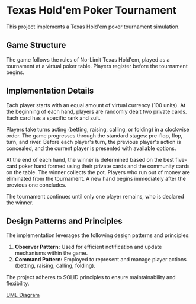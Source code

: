 # Texas Hold'em Poker Tournament

This project implements a Texas Hold'em poker tournament simulation.

## Game Structure

The game follows the rules of No-Limit Texas Hold'em, played as a tournament at a virtual poker table.  Players register before the tournament begins.

## Implementation Details

Each player starts with an equal amount of virtual currency (100 units).  At the beginning of each hand, players are randomly dealt two private cards. Each card has a specific rank and suit.

Players take turns acting (betting, raising, calling, or folding) in a clockwise order. The game progresses through the standard stages: pre-flop, flop, turn, and river. Before each player's turn, the previous player's action is concealed, and the current player is presented with available options.

At the end of each hand, the winner is determined based on the best five-card poker hand formed using their private cards and the community cards on the table. The winner collects the pot. Players who run out of money are eliminated from the tournament. A new hand begins immediately after the previous one concludes.

The tournament continues until only one player remains, who is declared the winner.

## Design Patterns and Principles

The implementation leverages the following design patterns and principles:

1. **Observer Pattern:** Used for efficient notification and update mechanisms within the game.
2. **Command Pattern:**  Employed to represent and manage player actions (betting, raising, calling, folding).

The project adheres to SOLID principles to ensure maintainability and flexibility.


[UML Diagram](description/ATP_POCKER.pdf)
